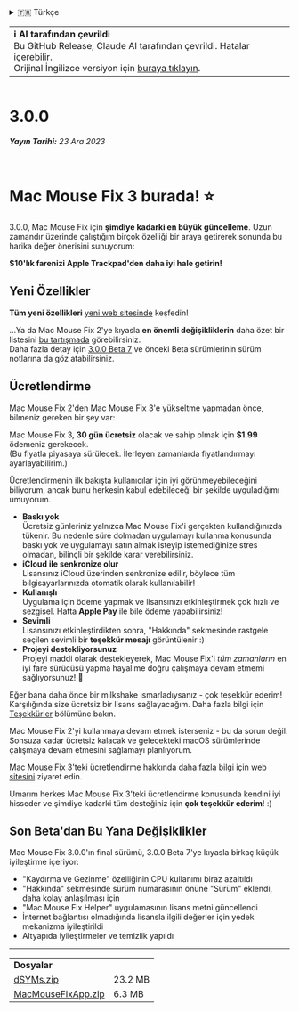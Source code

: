 <details>
<summary>🇹🇷 Türkçe</summary>

[🇬🇧 English (GitHub Release)](https://github.com/noah-nuebling/mac-mouse-fix/releases/tag/3.0.0)\
[🇦🇩 Català](https://redirect.macmousefix.com/?target=mmf-release&tag=3.0.0&locale=ca)\
[🇩🇪 Deutsch](https://redirect.macmousefix.com/?target=mmf-release&tag=3.0.0&locale=de)\
[🇪🇸 Español](https://redirect.macmousefix.com/?target=mmf-release&tag=3.0.0&locale=es)\
[🇫🇷 Français](https://redirect.macmousefix.com/?target=mmf-release&tag=3.0.0&locale=fr)\
[🇮🇩 Indonesia](https://redirect.macmousefix.com/?target=mmf-release&tag=3.0.0&locale=id)\
[🇮🇹 Italiano](https://redirect.macmousefix.com/?target=mmf-release&tag=3.0.0&locale=it)\
[🇭🇺 Magyar](https://redirect.macmousefix.com/?target=mmf-release&tag=3.0.0&locale=hu)\
[🇳🇱 Nederlands](https://redirect.macmousefix.com/?target=mmf-release&tag=3.0.0&locale=nl)\
[🇵🇱 Polski](https://redirect.macmousefix.com/?target=mmf-release&tag=3.0.0&locale=pl)\
[🇧🇷 Português (Brasil)](https://redirect.macmousefix.com/?target=mmf-release&tag=3.0.0&locale=pt-BR)\
[🇵🇹 Português (Portugal)](https://redirect.macmousefix.com/?target=mmf-release&tag=3.0.0&locale=pt-PT)\
[🇷🇴 Română](https://redirect.macmousefix.com/?target=mmf-release&tag=3.0.0&locale=ro)\
[🇸🇪 Svenska](https://redirect.macmousefix.com/?target=mmf-release&tag=3.0.0&locale=sv)\
[🇻🇳 Tiếng Việt](https://redirect.macmousefix.com/?target=mmf-release&tag=3.0.0&locale=vi)\
**🇹🇷 Türkçe**\
[🇨🇿 Čeština](https://redirect.macmousefix.com/?target=mmf-release&tag=3.0.0&locale=cs)\
[🇬🇷 Ελληνικά](https://redirect.macmousefix.com/?target=mmf-release&tag=3.0.0&locale=el)\
[🇷🇺 Русский](https://redirect.macmousefix.com/?target=mmf-release&tag=3.0.0&locale=ru)\
[🇺🇦 Українська](https://redirect.macmousefix.com/?target=mmf-release&tag=3.0.0&locale=uk)\
[🇮🇱 עברית](https://redirect.macmousefix.com/?target=mmf-release&tag=3.0.0&locale=he)\
[🇸🇦 العربية](https://redirect.macmousefix.com/?target=mmf-release&tag=3.0.0&locale=ar)\
[🇮🇳 हिन्दी](https://redirect.macmousefix.com/?target=mmf-release&tag=3.0.0&locale=hi)\
[🇹🇭 ไทย](https://redirect.macmousefix.com/?target=mmf-release&tag=3.0.0&locale=th)\
[🇨🇳 中文 (简体)](https://redirect.macmousefix.com/?target=mmf-release&tag=3.0.0&locale=zh-Hans)\
[🇨🇳 中文 (繁體)](https://redirect.macmousefix.com/?target=mmf-release&tag=3.0.0&locale=zh-Hant)\
[🇭🇰 中文（香港)](https://redirect.macmousefix.com/?target=mmf-release&tag=3.0.0&locale=zh-HK)\
[🇯🇵 日本語](https://redirect.macmousefix.com/?target=mmf-release&tag=3.0.0&locale=ja)\
[🇰🇷 한국어](https://redirect.macmousefix.com/?target=mmf-release&tag=3.0.0&locale=ko)\
[Help translate Mac Mouse Fix to different languages!](https://github.com/noah-nuebling/mac-mouse-fix/discussions/731)
</details>
<table align=><td>
<b>ℹ️ AI tarafından çevrildi</b><br>
Bu GitHub Release, Claude AI tarafından çevrildi. Hatalar içerebilir.<br>
Orijinal İngilizce versiyon için <a href="https://github.com/noah-nuebling/mac-mouse-fix/releases/tag/3.0.0">buraya tıklayın</a>.
</td></table>

<table></table>

# 3.0.0
***Yayın Tarihi:** 23 Ara 2023*

<br>

# Mac Mouse Fix 3 burada! ⭐️

3.0.0, Mac Mouse Fix için **şimdiye kadarki en büyük güncelleme**.
Uzun zamandır üzerinde çalıştığım birçok özelliği bir araya getirerek sonunda bu harika değer önerisini sunuyorum:

**$10'lık farenizi Apple Trackpad'den daha iyi hale getirin!**

## Yeni Özellikler

**Tüm yeni özellikleri** [yeni web sitesinde](http://macmousefix.com/) keşfedin!

...Ya da Mac Mouse Fix 2'ye kıyasla **en önemli değişikliklerin** daha özet bir listesini [bu tartışmada](https://github.com/noah-nuebling/mac-mouse-fix/discussions/743#discussioncomment-7938922) görebilirsiniz.\
Daha fazla detay için [3.0.0 Beta 7](https://redirect.macmousefix.com/?target=mmf-release&tag=3.0.0-Beta-7&locale=tr) ve önceki Beta sürümlerinin sürüm notlarına da göz atabilirsiniz.

## Ücretlendirme

Mac Mouse Fix 2'den Mac Mouse Fix 3'e yükseltme yapmadan önce, bilmeniz gereken bir şey var:

Mac Mouse Fix 3, **30 gün ücretsiz** olacak ve sahip olmak için **$1.99** ödemeniz gerekecek.\
(Bu fiyatla piyasaya sürülecek. İlerleyen zamanlarda fiyatlandırmayı ayarlayabilirim.)

Ücretlendirmenin ilk bakışta kullanıcılar için iyi görünmeyebileceğini biliyorum, ancak bunu herkesin kabul edebileceği bir şekilde uyguladığımı umuyorum.

- **Baskı yok**\
   Ücretsiz günleriniz yalnızca Mac Mouse Fix'i gerçekten kullandığınızda tükenir. Bu nedenle süre dolmadan uygulamayı kullanma konusunda baskı yok ve uygulamayı satın almak isteyip istemediğinize stres olmadan, bilinçli bir şekilde karar verebilirsiniz.
- **iCloud ile senkronize olur**\
   Lisansınız iCloud üzerinden senkronize edilir, böylece tüm bilgisayarlarınızda otomatik olarak kullanılabilir!
- **Kullanışlı**\
   Uygulama için ödeme yapmak ve lisansınızı etkinleştirmek çok hızlı ve sezgisel. Hatta **Apple Pay** ile bile ödeme yapabilirsiniz!
- **Sevimli**\
   Lisansınızı etkinleştirdikten sonra, "Hakkında" sekmesinde rastgele seçilen sevimli bir **teşekkür mesajı** görüntülenir :)
- **Projeyi destekliyorsunuz**\
   Projeyi maddi olarak destekleyerek, Mac Mouse Fix'i *tüm zamanların* en iyi fare sürücüsü yapma hayalime doğru çalışmaya devam etmemi sağlıyorsunuz! 🚀

Eğer bana daha önce bir milkshake ısmarladıysanız - çok teşekkür ederim! Karşılığında size ücretsiz bir lisans sağlayacağım. Daha fazla bilgi için [Teşekkürler](https://github.com/noah-nuebling/mac-mouse-fix/blob/master/Acknowledgements.md#-paypal-donations) bölümüne bakın.

Mac Mouse Fix 2'yi kullanmaya devam etmek isterseniz - bu da sorun değil. Sonsuza kadar ücretsiz kalacak ve gelecekteki macOS sürümlerinde çalışmaya devam etmesini sağlamayı planlıyorum.

Mac Mouse Fix 3'teki ücretlendirme hakkında daha fazla bilgi için [web sitesini](https://macmousefix.com/#price) ziyaret edin.

Umarım herkes Mac Mouse Fix 3'teki ücretlendirme konusunda kendini iyi hisseder ve şimdiye kadarki tüm desteğiniz için **çok teşekkür ederim**! :)

## Son Beta'dan Bu Yana Değişiklikler

Mac Mouse Fix 3.0.0'ın final sürümü, 3.0.0 Beta 7'ye kıyasla birkaç küçük iyileştirme içeriyor:

- "Kaydırma ve Gezinme" özelliğinin CPU kullanımı biraz azaltıldı
- "Hakkında" sekmesinde sürüm numarasının önüne "Sürüm" eklendi, daha kolay anlaşılması için
- "Mac Mouse Fix Helper" uygulamasının lisans metni güncellendi
- İnternet bağlantısı olmadığında lisansla ilgili değerler için yedek mekanizma iyileştirildi
- Altyapıda iyileştirmeler ve temizlik yapıldı

---

<table align="start">
<tr>
    <td colspan=2>
        <b>Dosyalar</b>
    </td>
</tr>
<tr>
    <td><a href="https://github.com/noah-nuebling/mac-mouse-fix/releases/download/3.0.0/dSYMs.zip">dSYMs.zip</a></td>
    <td>23.2 MB</td>
</tr>
<tr>
    <td><a href="https://github.com/noah-nuebling/mac-mouse-fix/releases/download/3.0.0/MacMouseFixApp.zip">MacMouseFixApp.zip</a></td>
    <td>6.3 MB</td>
</tr>
</table>